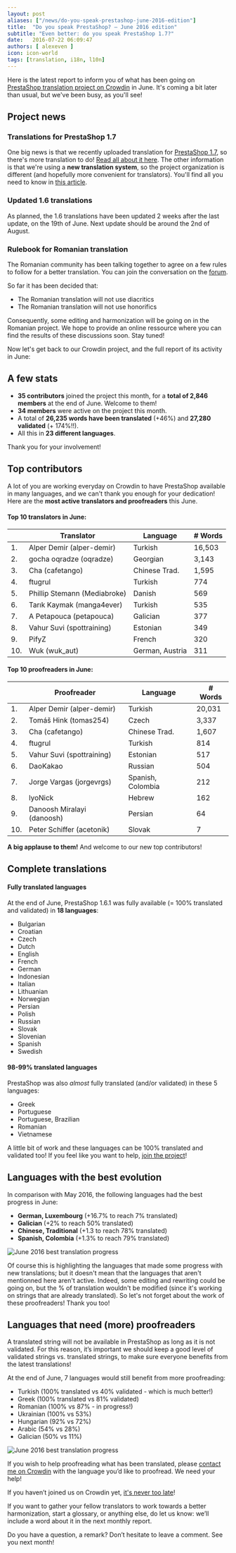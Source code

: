 ```yaml
---
layout: post
aliases: ["/news/do-you-speak-prestashop-june-2016-edition"]
title:  "Do you speak PrestaShop? – June 2016 edition"
subtitle: "Even better: do you speak PrestaShop 1.7?"
date:   2016-07-22 06:09:47
authors: [ alexeven ]
icon: icon-world
tags: [translation, i18n, l10n]
---
```



Here is the latest report to inform you of what has been going on [PrestaShop translation project on Crowdin](https://crowdin.com/project/prestashop-official) in June. It's coming a bit later than usual, but we've been busy, as you'll see!

## Project news


### Translations for PrestaShop 1.7

One big news is that we recently uploaded translation for [PrestaShop 1.7](), so there's more translation to do! [Read all about it here](http://build.prestashop.com/news/translations-prestashop-17/).
The other information is that we're using a **new translation system**, so the project organization is different (and hopefully more convenient for translators). You'll find all you need to know in [this article](http://build.prestashop.com/news/new-translation-system-prestashop-17/).

### Updated 1.6 translations

As planned, the 1.6 translations have been updated 2 weeks after the last update, on the 19th of June. Next update should be around the 2nd of August.

### Rulebook for Romanian translation

The Romanian community has been talking together to agree on a few rules to follow for a better translation. You can join the conversation on the [forum](https://www.prestashop.com/forums/topic/254278-dorim-sau-nu-traducere-cu-diacritice/).

So far it has been decided that:

* The Romanian translation will not use diacritics
* The Romanian translation will not use honorifics

Consequently, some editing and harmonization will be going on in the Romanian project.
We hope to provide an online ressource where you can find the results of these discussions soon. Stay tuned!


Now let's get back to our Crowdin project, and the full report of its activity in June:

## A few stats
* **35 contributors** joined the project this month, for a **total of 2,846 members** at the end of June. Welcome to them!
* **34 members** were active on the project this month.
* A total of **26,235 words have been translated** (+46%) and **27,280 validated** (+ 174%!!).
* All this in **23 different languages**.

Thank you for your involvement!

## Top contributors

A lot of you are working everyday on Crowdin to have PrestaShop available in many languages, and we can't thank you enough for your dedication! Here are the **most active translators and proofreaders** this June.

#### Top 10 translators in June:

| |Translator | Language | # Words
|-|---------- | -------- | ----------------
 1. | Alper Demir (alper-demir) | Turkish | 16,503
 2. | gocha oqradze (oqradze)| Georgian | 3,143
 3. | Cha (cafetango) | Chinese Trad.  | 1,595
 4. | ftugrul | Turkish | 774
 5. | Phillip Stemann (Mediabroke) | Danish | 569
 6. | Tarık Kaymak (manga4ever) | Turkish | 535
 7. | A Petapouca (petapouca) | Galician | 377
 8. | Vahur Suvi (spottraining) | Estonian | 349
 9. | PifyZ | French | 320
10. | Wuk (wuk_aut) | German, Austria | 311


#### Top 10 proofreaders in June:

| | Proofreader | Language | # Words
|-| ---------- | -------- | ----------------
 1. | Alper Demir (alper-demir) | Turkish| 20,031
 2. | Tomáš Hink (tomas254) | Czech | 3,337
 3. | Cha (cafetango) | Chinese Trad. | 1,607
 4. | ftugrul | Turkish | 814
 5. | Vahur Suvi (spottraining) | Estonian | 517
 6. | DaoKakao | Russian | 504
 7. | Jorge Vargas (jorgevrgs) | Spanish, Colombia | 212
 8. | lyoNick | Hebrew | 162
 9. | Danoosh Miralayi (danoosh) | Persian | 64
10. | Peter Schiffer (acetonik) | Slovak | 7

**A big applause to them!** And welcome to our new top contributors!


## Complete translations

#### Fully translated languages

At the end of June, PrestaShop 1.6.1 was fully available (= 100% translated and validated) in **18 languages**:

* Bulgarian
* Croatian
* Czech
* Dutch
* English
* French
* German
* Indonesian
* Italian
* Lithuanian
* Norwegian
* Persian
* Polish
* Russian
* Slovak
* Slovenian
* Spanish
* Swedish


#### 98-99% translated languages

PrestaShop was also *almost* fully translated (and/or validated) in these 5 languages:

* Greek
* Portuguese
* Portuguese, Brazilian
* Romanian
* Vietnamese

A little bit of work and these languages can be 100% translated and validated too! If you feel like you want to help, [join the project](https://crowdin.com/project/prestashop-official)!

## Languages with the best evolution

In comparison with May 2016, the following languages had the best progress in June:

* **German, Luxembourg** (+16.7% to reach 7% translated)
* **Galician** (+2% to reach 50% translated)
* **Chinese, Traditional** (+1.3 to reach 78% translated)
* **Spanish, Colombia** (+1.3% to reach 79% translated)

![June 2016 best translation progress](/assets/images/2016/07/Build_Crowdin_progress_June16.png)

Of course this is highlighting the languages that made some progress with new translations; but it doesn't mean that the languages that aren't mentionned here aren't active. Indeed, some editing and rewriting could be going on, but the % of translation wouldn't be modified (since it's working on strings that are already translated). So let's not forget about the work of these proofreaders! Thank you too!

## Languages that need (more) proofreaders

A translated string will not be available in PrestaShop as long as it is not validated. For this reason, it’s important we should keep a good level of validated strings vs. translated strings, to make sure everyone benefits from the latest translations!

At the end of June, 7 languages would still benefit from more proofreading:

* Turkish (100% translated vs 40% validated - which is much better!)
* Greek (100% translated vs 81% validated)
* Romanian (100% vs 87% - in progress!)
* Ukrainian (100% vs 53%)
* Hungarian (92% vs 72%)
* Arabic (54% vs 28%)
* Galician (50% vs 11%)


![June 2016 best translation progress](/assets/images/2016/07/Build_Crowdin_proofreading_June16.png)


If you wish to help proofreading what has been translated, please [contact me on Crowdin](https://crowdin.com/profile/alex-even) with the language you’d like to proofread. We need your help!




If you haven’t joined us on Crowdin yet, [it's never too late](https://crowdin.com/project/prestashop-official)!

If you want to gather your fellow translators to work towards a better harmonization, start a glossary, or anything else, do let us know: we’ll include a word about it in the next monthly report.

Do you have a question, a remark? Don’t hesitate to leave a comment. See you next month!
